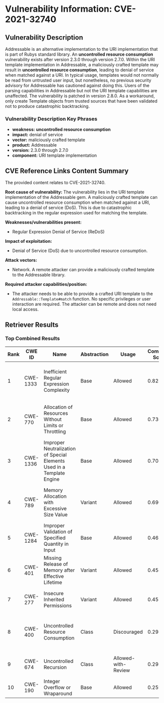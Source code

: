# Vulnerability Information: CVE-2021-32740

## Vulnerability Description
Addressable is an alternative implementation to the URI implementation that is part of Rubys standard library. An **uncontrolled resource consumption** vulnerability exists after version 2.3.0 through version 2.7.0. Within the URI template implementation in Addressable, a maliciously crafted template may result in **uncontrolled resource consumption**, leading to denial of service when matched against a URI. In typical usage, templates would not normally be read from untrusted user input, but nonetheless, no previous security advisory for Addressable has cautioned against doing this. Users of the parsing capabilities in Addressable but not the URI template capabilities are unaffected. The vulnerability is patched in version 2.8.0. As a workaround, only create Template objects from trusted sources that have been validated not to produce catastrophic backtracking.

### Vulnerability Description Key Phrases
- **weakness:** **uncontrolled resource consumption**
- **impact:** denial of service
- **vector:** maliciously crafted template
- **product:** Addressable
- **version:** 2.3.0 through 2.7.0
- **component:** URI template implementation

## CVE Reference Links Content Summary
The provided content relates to CVE-2021-32740.

**Root cause of vulnerability:**
The vulnerability lies in the URI template implementation of the Addressable gem. A maliciously crafted template can cause uncontrolled resource consumption when matched against a URI, leading to a denial of service (DoS). This is due to catastrophic backtracking in the regular expression used for matching the template.

**Weaknesses/vulnerabilities present:**
- Regular Expression Denial of Service (ReDoS)

**Impact of exploitation:**
- Denial of Service (DoS) due to uncontrolled resource consumption.

**Attack vectors:**
- Network. A remote attacker can provide a maliciously crafted template to the Addressable library.

**Required attacker capabilities/position:**
- The attacker needs to be able to provide a crafted URI template to the `Addressable::Template#match` function. No specific privileges or user interaction are required. The attacker can be remote and does not need local access.

## Retriever Results

### Top Combined Results

| Rank | CWE ID | Name | Abstraction | Usage | Combined Score | Retrievers | Individual Scores |
|------|--------|------|-------------|-------|---------------|------------|-------------------|
| 1 | CWE-1333 | Inefficient Regular Expression Complexity | Base | Allowed | 0.8288 | dense, sparse, graph | dense: 0.473, sparse: 0.680, graph: 0.568 |
| 2 | CWE-770 | Allocation of Resources Without Limits or Throttling | Base | Allowed | 0.7363 | dense, sparse, graph | dense: 0.482, sparse: 0.491, graph: 0.600 |
| 3 | CWE-1336 | Improper Neutralization of Special Elements Used in a Template Engine | Base | Allowed | 0.7088 | dense, sparse, graph | dense: 0.471, sparse: 0.498, graph: 0.526 |
| 4 | CWE-789 | Memory Allocation with Excessive Size Value | Variant | Allowed | 0.6902 | dense, sparse, graph | dense: 0.470, sparse: 0.486, graph: 0.657 |
| 5 | CWE-1284 | Improper Validation of Specified Quantity in Input | Base | Allowed | 0.4639 | sparse, graph | sparse: 0.468, graph: 0.548 |
| 6 | CWE-401 | Missing Release of Memory after Effective Lifetime | Variant | Allowed | 0.4544 | dense, sparse | dense: 0.465, sparse: 0.453 |
| 7 | CWE-277 | Insecure Inherited Permissions | Variant | Allowed | 0.4525 | dense, sparse | dense: 0.456, sparse: 0.458 |
| 8 | CWE-400 | Uncontrolled Resource Consumption | Class | Discouraged | 0.2983 | dense, sparse, graph | dense: 0.486, sparse: 0.507, graph: 0.373 |
| 9 | CWE-674 | Uncontrolled Recursion | Class | Allowed-with-Review | 0.2982 | dense, sparse | dense: 0.459, sparse: 0.486 |
| 10 | CWE-190 | Integer Overflow or Wraparound | Base | Allowed | 0.2594 | sparse | sparse: 0.453 |

